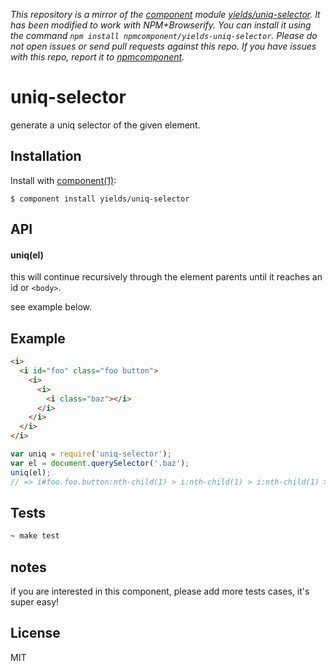*This repository is a mirror of the [component](http://component.io) module [yields/uniq-selector](http://github.com/yields/uniq-selector). It has been modified to work with NPM+Browserify. You can install it using the command `npm install npmcomponent/yields-uniq-selector`. Please do not open issues or send pull requests against this repo. If you have issues with this repo, report it to [npmcomponent](https://github.com/airportyh/npmcomponent).*

# uniq-selector

  generate a uniq selector of the given element.

## Installation

  Install with [component(1)](http://component.io):

    $ component install yields/uniq-selector

## API

#### uniq(el)

this will continue recursively through the element parents until
it reaches an id or `<body>`.

see example below.

## Example

```html
<i>
  <i id="foo" class="foo button">
    <i>
      <i>
        <i class="baz"></i>
      </i>
    </i>
  </i>
</i>
```

```js
var uniq = require('uniq-selector');
var el = document.querySelector('.baz');
uniq(el);
// => i#foo.foo.button:nth-child(1) > i:nth-child(1) > i:nth-child(1) > i.baz:nth-child(1)
```

## Tests

  ```bash
  ~ make test
  ```

## notes

if you are interested in this component, please add more tests cases, it's super easy!

## License

  MIT
